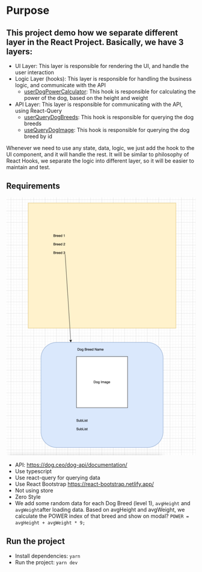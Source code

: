 # Purpose
This project demo how we separate different layer in the React Project. 
Basically, we have 3 layers:
- 
- UI Layer: This layer is responsible for rendering the UI, and handle the user interaction
- Logic Layer (hooks): This layer is responsible for handling the business logic, and communicate with the API
  - [userDogPowerCalculator](https://github.com/trinhngocdieu/react-design-pattern/blob/main/hooks/useDogPowerCalculator.ts#L3): This hook is responsible for calculating the power of the dog, based on the height and weight
- API Layer: This layer is responsible for communicating with the API, using React-Query
  - [userQueryDogBreeds](https://github.com/trinhngocdieu/react-design-pattern/blob/main/queries/useQueryDogBreeds.ts): This hook is responsible for querying the dog breeds
  - [useQueryDogImage](https://github.com/trinhngocdieu/react-design-pattern/blob/main/queries/useQueryDogImage.ts): This hook is responsible for querying the dog breed by id

Whenever we need to use any state, data, logic, we just add the hook to the UI component, and it will handle the rest.
It will be similar to philosophy of React Hooks, we separate the logic into different layer, so it will be easier to maintain and test.

## Requirements

![img.png](statics%2Fimg.png)

- API: https://dog.ceo/dog-api/documentation/
- Use typescript
- Use react-query for querying data
- Use React Bootstrap https://react-bootstrap.netlify.app/
- Not using store
- Zero Style
- We add some random data for each Dog Breed (level 1), `avgHeight` and `avgWeight`after loading data.
  Based on avgHeight and avgWeight, we calculate the POWER index of that breed and show on modal?
 ```POWER = avgHeight + avgWeight * 9;```

## Run the project
- Install dependencies: `yarn`
- Run the project: `yarn dev`

